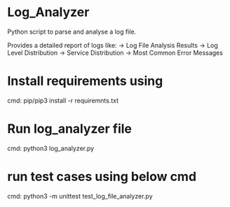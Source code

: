 # Log_Analyzer
Python script to parse and analyse a log file.

Provides a detailed report of logs like:
  -> Log File Analysis Results
  -> Log Level Distribution
  -> Service Distribution
  -> Most Common Error Messages


# Install requirements using
cmd: pip/pip3 install -r requiremnts.txt

# Run log_analyzer file
cmd: python3 log_analyzer.py

# run test cases using below cmd
cmd: python3 -m unittest test_log_file_analyzer.py
